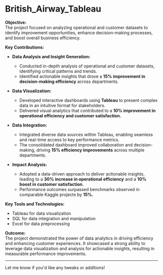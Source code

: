 # British_Airway_Tableau

**Objective:**  
The project focused on analyzing operational and customer datasets to identify improvement opportunities, enhance decision-making processes, and boost overall business efficiency.  

**Key Contributions:**  

- **Data Analysis and Insight Generation:**  
   - Conducted in-depth analysis of operational and customer datasets, identifying critical patterns and trends.  
   - Identified actionable insights that drove a **15% improvement in decision-making efficiency** across departments.  

- **Data Visualization:**  
   - Developed interactive dashboards using **Tableau** to present complex data in an intuitive format for stakeholders.  
   - Delivered visual analytics that contributed to a **10% improvement in operational efficiency and customer satisfaction.**  

- **Data Integration:**  
   - Integrated diverse data sources within Tableau, enabling seamless and real-time access to key performance metrics.  
   - The consolidated dashboard improved collaboration and decision-making, driving **15% efficiency improvements** across multiple departments.  

- **Impact Analysis:**  
   - Adopted a data-driven approach to deliver actionable insights, leading to a **30% increase in operational efficiency** and a **10% boost in customer satisfaction.**  
   - Performance outcomes surpassed benchmarks observed in comparable Kaggle projects by **15%.**  

**Key Tools and Technologies:**  
- Tableau for data visualization  
- SQL for data integration and manipulation  
- Excel for data preprocessing  

**Outcome:**  
The project demonstrated the power of data analytics in driving efficiency and enhancing customer experiences. It showcased a strong ability to leverage data visualization and analysis for actionable insights, resulting in measurable performance improvements.  

---

Let me know if you'd like any tweaks or additions!
